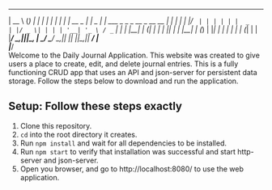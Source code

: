   _____        _ _              _                              _ 
 |  __ \      (_) |            | |                            | |
 | |  | | __ _ _| |_   _       | | ___  _   _ _ __ _ __   __ _| |
 | |  | |/ _` | | | | | |  _   | |/ _ \| | | | '__| '_ \ / _` | |
 | |__| | (_| | | | |_| | | |__| | (_) | |_| | |  | | | | (_| | |
 |_____/ \__,_|_|_|\__, |  \____/ \___/ \__,_|_|  |_| |_|\__,_|_|
                    __/ |                                        
                   |___/                                         
Welcome to the Daily Journal Application. This website was created to give users a place to create, edit, and delete journal entries. This is a fully functioning CRUD app that uses an API and json-server for persistent data storage. Follow the steps below to download and run the application. 
## Setup: Follow these steps exactly
1. Clone this repository.
1. `cd` into the root directory it creates.
1. Run `npm install` and wait for all dependencies to be installed.
1. Run `npm start` to verify that installation was successful and start http-server and json-server.
1. Open you browser, and go to http://localhost:8080/ to use the web application.
